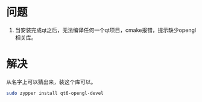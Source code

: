 # 问题

1. 当安装完成qt之后，无法编译任何一个qt项目，cmake报错，提示缺少opengl相关库。


# 解决

从名字上可以猜出来，装这个库可以。
```bash
sudo zypper install qt6-opengl-devel
```
